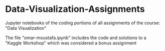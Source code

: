 # Data-Visualization-Assignments
Jupyter notebooks of the coding portions of all assignments of the course: "Data Visualization"

The file "omar-moustafa.ipynb" includes the code and solutions to a "Kaggle Workshop" which was considered a bonus assignment

